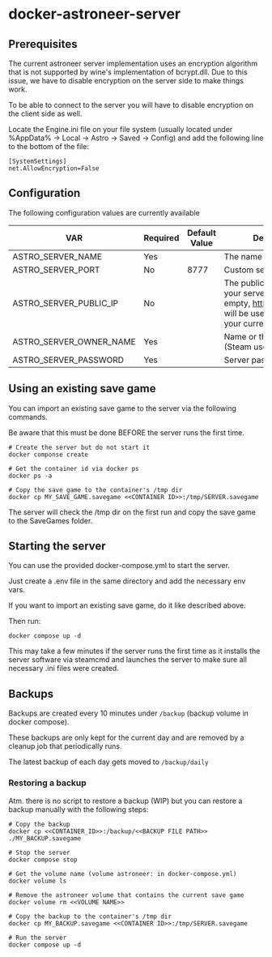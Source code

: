 # docker-astroneer-server

## Prerequisites

The current astroneer server implementation uses an encryption algorithm that is not supported by wine's implementation of bcrypt.dll.
Due to this issue, we have to disable encryption on the server side to make things work.



To be able to connect to the server you will have to disable encryption on the client side as well.



Locate the Engine.ini file on your file system (usually located under %AppData% -> Local -> Astro -> Saved -> Config) and add the following line to the bottom of the file:

```
[SystemSettings]
net.AllowEncryption=False
```

## Configuration

The following configuration values are currently available

| VAR                     | Required | Default Value | Description                                                                                                                   |
| ----------------------- | -------- | ------------- | ----------------------------------------------------------------------------------------------------------------------------- |
| ASTRO_SERVER_NAME       | Yes      |               | The name or your server.                                                                                                      |
| ASTRO_SERVER_PORT       | No       | 8777          | Custom server port                                                                                                            |
| ASTRO_SERVER_PUBLIC_IP  | No       |               | The public ip address of your server. If left empty, https://api.ipify.org/ will be used to determine your current ip address |
| ASTRO_SERVER_OWNER_NAME | Yes      |               | Name or the server owner (Steam username)                                                                                     |
| ASTRO_SERVER_PASSWORD   | Yes      |               | Server password                                                                                                               |

## 

## Using an existing save game

You can import an existing save game to the server via the following commands.



Be aware that this must be done BEFORE the server runs the first time.

```
# Create the server but do not start it
docker componse create 

# Get the container id via docker ps
docker ps -a

# Copy the save game to the container's /tmp dir
docker cp MY_SAVE_GAME.savegame <<CONTAINER ID>>:/tmp/SERVER.savegame
```



The server will check the /tmp dir on the first run and copy the save game to the SaveGames folder.



## Starting the server

You can use the provided docker-compose.yml to start the server. 

Just create a .env file in the same directory and add the necessary env vars.



If you want to import an existing save game, do it like described above.

Then run:

```
docker compose up -d
```



This may take a few minutes if the server runs the first time as it installs the server software via steamcmd and launches the server to make sure all necessary .ini files were created.



## Backups

Backups are created every 10 minutes under `/backup` (backup volume in docker compose).

These backups are only kept for the current day and are removed by a cleanup job that  periodically runs.

The latest backup of each day gets moved to `/backup/daily` 

### 

### Restoring a backup

Atm. there is no script to restore a backup (WIP) but you can restore a backup manually with the following steps:



```
# Copy the backup
docker cp <<CONTAINER_ID>>:/backup/<<BACKUP FILE PATH>> ./MY_BACKUP.savegame

# Stop the server
docker compose stop

# Get the volume name (volume astroneer: in docker-compose.yml)
docker volume ls

# Remove the astroneer volume that contains the current save game
docker volume rm <<VOLUME NAME>>

# Copy the backup to the container's /tmp dir
docker cp MY_BACKUP.savegame <<CONTAINER ID>>:/tmp/SERVER.savegame

# Run the server
docker compose up -d
```
